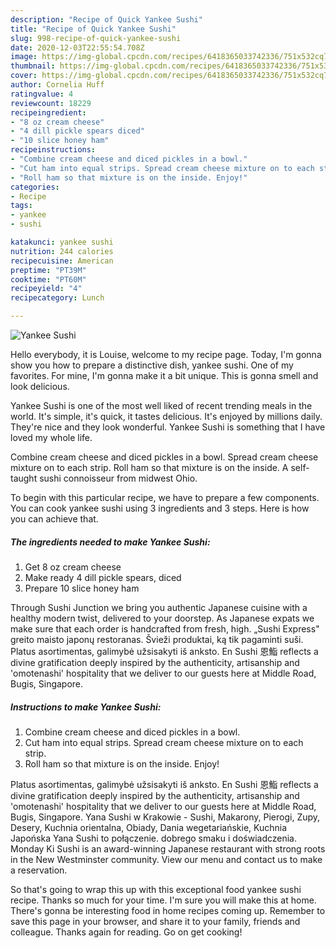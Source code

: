 ```yaml
---
description: "Recipe of Quick Yankee Sushi"
title: "Recipe of Quick Yankee Sushi"
slug: 998-recipe-of-quick-yankee-sushi
date: 2020-12-03T22:55:54.708Z
image: https://img-global.cpcdn.com/recipes/6418365033742336/751x532cq70/yankee-sushi-recipe-main-photo.jpg
thumbnail: https://img-global.cpcdn.com/recipes/6418365033742336/751x532cq70/yankee-sushi-recipe-main-photo.jpg
cover: https://img-global.cpcdn.com/recipes/6418365033742336/751x532cq70/yankee-sushi-recipe-main-photo.jpg
author: Cornelia Huff
ratingvalue: 4
reviewcount: 18229
recipeingredient:
- "8 oz cream cheese"
- "4 dill pickle spears diced"
- "10 slice honey ham"
recipeinstructions:
- "Combine cream cheese and diced pickles in a bowl."
- "Cut ham into equal strips. Spread cream cheese mixture on to each strip."
- "Roll ham so that mixture is on the inside. Enjoy!"
categories:
- Recipe
tags:
- yankee
- sushi

katakunci: yankee sushi 
nutrition: 244 calories
recipecuisine: American
preptime: "PT39M"
cooktime: "PT60M"
recipeyield: "4"
recipecategory: Lunch

---
```



![Yankee Sushi](https://img-global.cpcdn.com/recipes/6418365033742336/751x532cq70/yankee-sushi-recipe-main-photo.jpg)

Hello everybody, it is Louise, welcome to my recipe page. Today, I'm gonna show you how to prepare a distinctive dish, yankee sushi. One of my favorites. For mine, I'm gonna make it a bit unique. This is gonna smell and look delicious.

Yankee Sushi is one of the most well liked of recent trending meals in the world. It's simple, it's quick, it tastes delicious. It's enjoyed by millions daily. They're nice and they look wonderful. Yankee Sushi is something that I have loved my whole life.

Combine cream cheese and diced pickles in a bowl. Spread cream cheese mixture on to each strip. Roll ham so that mixture is on the inside. A self-taught sushi connoisseur from midwest Ohio.


To begin with this particular recipe, we have to prepare a few components. You can cook yankee sushi using 3 ingredients and 3 steps. Here is how you can achieve that.

<!--inarticleads1-->

##### The ingredients needed to make Yankee Sushi:

1. Get 8 oz cream cheese
1. Make ready 4 dill pickle spears, diced
1. Prepare 10 slice honey ham


Through Sushi Junction we bring you authentic Japanese cuisine with a healthy modern twist, delivered to your doorstep. As Japanese expats we make sure that each order is handcrafted from fresh, high. „Sushi Express&#34; greito maisto japonų restoranas. Švieži produktai, ką tik pagaminti suši. Platus asortimentas, galimybė užsisakyti iš anksto. En Sushi 恩鮨 reflects a divine gratification deeply inspired by the authenticity, artisanship and &#39;omotenashi&#39; hospitality that we deliver to our guests here at Middle Road, Bugis, Singapore. 

<!--inarticleads2-->

##### Instructions to make Yankee Sushi:

1. Combine cream cheese and diced pickles in a bowl.
1. Cut ham into equal strips. Spread cream cheese mixture on to each strip.
1. Roll ham so that mixture is on the inside. Enjoy!


Platus asortimentas, galimybė užsisakyti iš anksto. En Sushi 恩鮨 reflects a divine gratification deeply inspired by the authenticity, artisanship and &#39;omotenashi&#39; hospitality that we deliver to our guests here at Middle Road, Bugis, Singapore. Yana Sushi w Krakowie - Sushi, Makarony, Pierogi, Zupy, Desery, Kuchnia orientalna, Obiady, Dania wegetariańskie, Kuchnia Japońska Yana Sushi to połączenie. dobrego smaku i doświadczenia. Monday Ki Sushi is an award-winning Japanese restaurant with strong roots in the New Westminster community. View our menu and contact us to make a reservation. 

So that's going to wrap this up with this exceptional food yankee sushi recipe. Thanks so much for your time. I'm sure you will make this at home. There's gonna be interesting food in home recipes coming up. Remember to save this page in your browser, and share it to your family, friends and colleague. Thanks again for reading. Go on get cooking!
